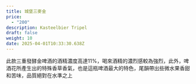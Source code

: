 ```yaml
---
title: 城堡三麥金
price:
  - "200"
description: Kasteelbier Tripel
draft: false
weight: 10
date: 2025-04-01T10:33:30.638Z
---
```

此款三重發酵金啤酒的酒精濃度高達11%，喝來酒精的濃烈感較為強烈，此外，啤酒花所產生出的特殊香草香氣，也是這瓶啤酒最大的特色，尾韻帶出些微水果香甜和苦味，品質絕對在水準之上